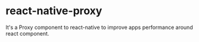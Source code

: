 # react-native-proxy
It's a Proxy component to react-native to improve apps performance around react component. 
